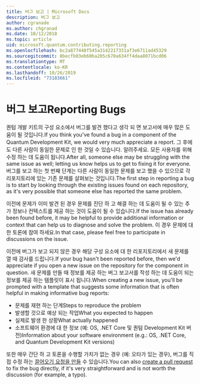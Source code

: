 ```yaml
---
title: 버그 보고 | Microsoft Docs
description: 버그 보고
author: cgranade
ms.author: chgranad
ms.date: 10/12/2018
ms.topic: article
uid: microsoft.quantum.contributing.reporting
ms.openlocfilehash: bc2a877448f545a3142217331af3e6711ad45329
ms.sourcegitcommit: 8becfb03eb60ba205c670a634ff4daa8071bcd06
ms.translationtype: MT
ms.contentlocale: ko-KR
ms.lasthandoff: 10/26/2019
ms.locfileid: "73183661"
---
```

# <a name="reporting-bugs"></a><span data-ttu-id="d597d-103">버그 보고</span><span class="sxs-lookup"><span data-stu-id="d597d-103">Reporting Bugs</span></span> #

<span data-ttu-id="d597d-104">퀀텀 개발 키트의 구성 요소에서 버그를 발견 했다고 생각 되 면 보고서에 매우 많은 도움이 될 것입니다.</span><span class="sxs-lookup"><span data-stu-id="d597d-104">If you think you've found a bug in a component of the Quantum Development Kit, we would very much appreciate a report.</span></span>
<span data-ttu-id="d597d-105">그 후에도 다른 사람이 동일한 문제로 인 한 것일 수 있습니다. 알려주세요. 모든 사용자를 위해 수정 하는 데 도움이 됩니다.</span><span class="sxs-lookup"><span data-stu-id="d597d-105">After all, someone else may be struggling with the same issue as well; letting us know helps us to get to fixing it for everyone.</span></span>
<span data-ttu-id="d597d-106">버그를 보고 하는 첫 번째 단계는 다른 사람이 동일한 문제를 보고 했을 수 있으므로 각 리포지토리에 있는 기존 문제를 살펴보는 것입니다.</span><span class="sxs-lookup"><span data-stu-id="d597d-106">The first step in reporting a bug is to start by looking through the existing issues found on each repository, as it's very possible that someone else has reported the same problem.</span></span>

<span data-ttu-id="d597d-107">이전에 문제가 이미 발견 된 경우 문제를 진단 하 고 해결 하는 데 도움이 될 수 있는 추가 정보나 컨텍스트를 제공 하는 것이 도움이 될 수 있습니다.</span><span class="sxs-lookup"><span data-stu-id="d597d-107">If the issue has already been found before, it may be helpful to provide additional information or context that can help us to diagnose and solve the problem.</span></span>
<span data-ttu-id="d597d-108">이 경우 문제에 대 한 토론에 참여 하세요.</span><span class="sxs-lookup"><span data-stu-id="d597d-108">In that case, please feel free to participate in discussions on the issue.</span></span>

<span data-ttu-id="d597d-109">이전에 버그가 보고 되지 않은 경우 해당 구성 요소에 대 한 리포지토리에서 새 문제를 열 때 감사를 드립니다.</span><span class="sxs-lookup"><span data-stu-id="d597d-109">If your bug hasn't been reported before, then we'd appreciate if you open a new issue on the repository for the component in question.</span></span>
<span data-ttu-id="d597d-110">새 문제를 만들 때 정보를 제공 하는 버그 보고서를 작성 하는 데 도움이 되는 정보를 제공 하는 템플릿이 표시 됩니다.</span><span class="sxs-lookup"><span data-stu-id="d597d-110">When creating a new issue, you'll be prompted with a template that suggests some information that is often helpful in making informative bug reports:</span></span>

- <span data-ttu-id="d597d-111">문제를 재현 하는 단계</span><span class="sxs-lookup"><span data-stu-id="d597d-111">Steps to reproduce the problem</span></span>
- <span data-ttu-id="d597d-112">발생할 것으로 예상 되는 작업</span><span class="sxs-lookup"><span data-stu-id="d597d-112">What you expected to happen</span></span>
- <span data-ttu-id="d597d-113">실제로 발생 한 상황</span><span class="sxs-lookup"><span data-stu-id="d597d-113">What actually happened</span></span>
- <span data-ttu-id="d597d-114">소프트웨어 환경에 대 한 정보 (예: OS, .NET Core 및 퀀텀 Development Kit 버전)</span><span class="sxs-lookup"><span data-stu-id="d597d-114">Information about your software environment (e.g.: OS, .NET Core, and Quantum Development Kit versions)</span></span>

<span data-ttu-id="d597d-115">또한 매우 간단 하 고 토론을 수행할 가치가 없는 경우 (예: 오타가 있는 경우), 버그를 직접 수정 하는 [끌어오기 요청을 만들](https://help.github.com/articles/about-pull-requests/) 수 있습니다.</span><span class="sxs-lookup"><span data-stu-id="d597d-115">You can also [create a pull request](https://help.github.com/articles/about-pull-requests/) to fix the bug directly, if it's very straightforward and is not worth the discussion (for example, a typo).</span></span>

